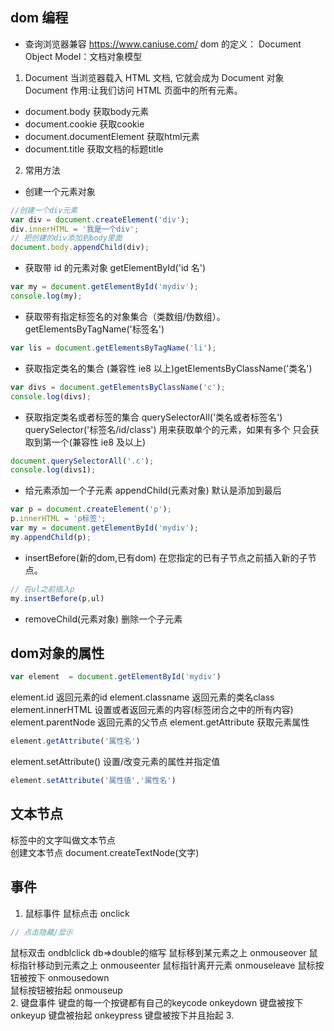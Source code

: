 ## dom 编程
- 查询浏览器兼容 https://www.caniuse.com/
  dom 的定义： Document Object Model：文档对象模型

1. Document 当浏览器载入 HTML 文档, 它就会成为 Document 对象
   Document 作用:让我们访问 HTML 页面中的所有元素。
- document.body  获取body元素
- document.cookie 获取cookie
- document.documentElement 获取html元素
- document.title 获取文档的标题title
2. 常用方法

- 创建一个元素对象

```js
//创建一个div元素
var div = document.createElement('div');
div.innerHTML = '我是一个div';
// 把创建的div添加到body里面
document.body.appendChild(div);
```

- 获取带 id 的元素对象 getElementById('id 名')

```js
var my = document.getElementById('mydiv');
console.log(my);
```

- 获取带有指定标签名的对象集合（类数组/伪数组）。getElementsByTagName('标签名')

```js
var lis = document.getElementsByTagName('li');
```

- 获取指定类名的集合 (兼容性 ie8 以上)getElementsByClassName('类名')

```js
var divs = document.getElementsByClassName('c');
console.log(divs);
```

- 获取指定类名或者标签的集合 querySelectorAll('类名或者标签名') querySelector('标签名/id/class') 用来获取单个的元素，如果有多个 只会获取到第一个(兼容性 ie8 及以上)

```js
document.querySelectorAll('.c');
console.log(divs1);
```

- 给元素添加一个子元素 appendChild(元素对象) 默认是添加到最后

```js
var p = document.createElement('p');
p.innerHTML = 'p标签';
var my = document.getElementById('mydiv');
my.appendChild(p);
```
- insertBefore(新的dom,已有dom) 在您指定的已有子节点之前插入新的子节点。
```js
// 在ul之前插入p
my.insertBefore(p,ul)
```
- removeChild(元素对象) 删除一个子元素 
## dom对象的属性
```js
var element  = document.getElementById('mydiv')
```
element.id  返回元素的id
element.classname  返回元素的类名class
element.innerHTML  设置或者返回元素的内容(标签闭合之中的所有内容)
element.parentNode 返回元素的父节点
element.getAttribute 获取元素属性
```js
element.getAttribute('属性名')
```
element.setAttribute() 设置/改变元素的属性并指定值 
```js
element.setAttribute('属性值','属性名')
```
## 文本节点 
标签中的文字叫做文本节点  
创建文本节点 document.createTextNode(文字)
## 事件 
1. 鼠标事件 
鼠标点击  onclick
```js
// 点击隐藏/显示
```
鼠标双击 ondblclick  db=>double的缩写
鼠标移到某元素之上  onmouseover
鼠标指针移动到元素之上 onmouseenter 
鼠标指针离开元素 onmouseleave 
鼠标按钮被按下  onmousedown  
鼠标按钮被抬起  onmouseup  
2. 键盘事件  键盘的每一个按键都有自己的keycode
onkeydown 键盘被按下 
onkeyup   键盘被抬起
onkeypress 键盘被按下并且抬起
3.  
          

